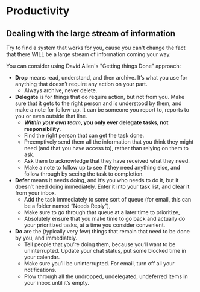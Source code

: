 # Productivity 

## Dealing with the large stream of information

Try to find a system that works for you, cause you can't change the fact that there WILL be a large stream of information coming your way.

You can consider using David Allen's "Getting things Done" approach:

* **Drop** means read, understand, and then archive. It’s what you use for anything that doesn’t require any action on your part.
   * Always archive, never delete.
* **Delegate** is for things that do require action, but not from you. Make sure that it gets to the right person and is understood by them, and make a note for follow-up. It can be someone you report to, reports to you or even outside that line.
   * ***Within your own team*, you only ever delegate tasks, not responsibility.**
   * Find the right person that can get the task done.
   * Preemptively send them all the information that you think they might need (and that you have access to), rather than relying on them to ask.
   * Ask them to acknowledge that they have received what they need.
   * Make a note to follow up to see if they need anything else, and follow through by seeing the task to completion.
* **Defer** means it needs doing, and it’s you who needs to do it, but it doesn’t need doing immediately. Enter it into your task list, and clear it from your inbox.
   * Add the task immediately to some sort of queue (for email, this can be a folder named “Needs Reply”),
   * Make sure to go through that queue at a later time to prioritize,
   * Absolutely ensure that you make time to go back and actually do your prioritized tasks, at a time you consider convenient.
* **Do** are the (typically very few) things that remain that need to be done by you, and immediately.
   * Tell people that you’re doing them, because you’ll want to be uninterrupted. Update your chat status, put some blocked time in your calendar.
   * Make sure you’ll be uninterrupted. For email, turn off all your notifications.
   * Plow through all the undropped, undelegated, undeferred items in your inbox until it’s empty.